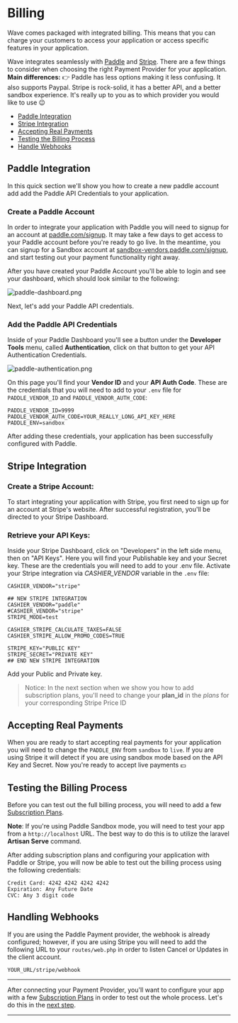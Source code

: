 # Billing

Wave comes packaged with integrated billing. This means that you can charge your customers to access your application or access specific features in your application.

Wave integrates seamlessly with <a href="https://paddle.com" target="_blank">Paddle</a> and <a href="https://stripe.com" target="_blank">Stripe</a>. There are a few things to consider when choosing the right Payment Provider for your application. **Main differences:** 👉 Paddle has less options making it less confusing. It also supports Paypal. Stripe is rock-solid, it has a better API, and a better sandbox experience. It's really up to you as to which provider you would like to use 😉

- [Paddle Integration](#paddle-integration)
- [Stripe Integration](#stripe-integration)
- [Accepting Real Payments](#accept-real-payments)
- [Testing the Billing Process](#test-billing-process)
- [Handle Webhooks](#handle-webhooks)

<a name="paddle-integration"></a>
## Paddle Integration

In this quick section we'll show you how to create a new paddle account add add the Paddle API Credentials to your application.

### Create a Paddle Account

In order to integrate your application with Paddle you will need to signup for an account at <a href="https://paddle.com/signup" target="_blank">paddle.com/signup</a>. It may take a few days to get access to your Paddle account before you're ready to go live. In the meantime, you can signup for a Sandbox account at <a href="https://sandbox-vendors.paddle.com/signup" target="_blank">sandbox-vendors.paddle.com/signup</a>, and start testing out your payment functionality right away.

After you have created your Paddle Account you'll be able to login and see your dashboard, which should look similar to the following:

![paddle-dashboard.png](https://cdn.devdojo.com/images/april2021/paddle-dashboard.png)

Next, let's add your Paddle API credentials.

### Add the Paddle API Credentials

Inside of your Paddle Dashboard you'll see a button under the **Developer Tools** menu, called **Authentication**, click on that button to get your API Authentication Credentials.

![paddle-authentication.png](https://cdn.devdojo.com/images/april2021/paddle-authentication.png)

On this page you'll find your **Vendor ID** and your **API Auth Code**. These are the credentials that you will need to add to your `.env` file for `PADDLE_VENDOR_ID` and `PADDLE_VENDOR_AUTH_CODE`:

```
PADDLE_VENDOR_ID=9999
PADDLE_VENDOR_AUTH_CODE=YOUR_REALLY_LONG_API_KEY_HERE
PADDLE_ENV=sandbox
```

After adding these credentials, your application has been successfully configured with Paddle.

<a name="stripe-integration"></a>
## Stripe Integration
### Create a Stripe Account:
To start integrating your application with Stripe, you first need to sign up for an account at Stripe's website. After successful registration, you'll be directed to your Stripe Dashboard.
### Retrieve your API Keys:
Inside your Stripe Dashboard, click on "Developers" in the left side menu, then on "API Keys". Here you will find your Publishable key and your Secret key. These are the credentials you will need to add to your .env file.
Activate your Stripe integration via *CASHIER_VENDOR* variable in the `.env` file:

`CASHIER_VENDOR="stripe"`

```
## NEW STRIPE INTEGRATION
CASHIER_VENDOR="paddle"
#CASHIER_VENDOR="stripe"
STRIPE_MODE=test

CASHIER_STRIPE_CALCULATE_TAXES=FALSE
CASHIER_STRIPE_ALLOW_PROMO_CODES=TRUE

STRIPE_KEY="PUBLIC KEY"
STRIPE_SECRET="PRIVATE KEY"
## END NEW STRIPE INTEGRATION
```

Add your Public and Private key.

> Notice: In the next section when we show you how to add subscription plans, you'll need to change your **plan_id** in the *plans* for your corresponding Stripe Price ID

<a name="accept-real-payments"></a>
## Accepting Real Payments

When you are ready to start accepting real payments for your application you will need to change the `PADDLE_ENV` from `sandbox` to `live`. If you are using Stripe it will detect if you are using sandbox mode based on the API Key and Secret. Now you're ready to accept live payments 💵

<a name="test-billing-process"></a>
## Testing the Billing Process

Before you can test out the full billing process, you will need to add a few [Subscription Plans](/docs/features/subscription-plans).

**Note**: If you're using Paddle Sandbox mode, you will need to test your app from a `http://localhost` URL. The best way to do this is to utilize the laravel **Artisan Serve** command.

After adding subscription plans and configuring your application with Paddle or Stripe, you will now be able to test out the billing process using the following credentials:

```
Credit Card: 4242 4242 4242 4242
Expiration: Any Future Date
CVC: Any 3 digit code
```

<a name="handling-webhooks"></a>
## Handling Webhooks

If you are using the Paddle Payment provider, the webhook is already configured; however, if you are using Stripe you will need to add the following URL to your `routes/web.php` in order to listen Cancel or Updates in the client account.

`YOUR_URL/stripe/webhook`

---

After connecting your Payment Provider, you'll want to configure your app with a few [Subscription Plans](/docs/features/subscription-plans) in order to test out the whole process. Let's do this in the [next step](/docs/features/subscription-plans).

---
